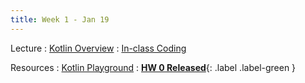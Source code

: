 ```yaml
---
title: Week 1 - Jan 19
---
```


Lecture
: [Kotlin Overview](https://canvas.upenn.edu/courses/1703225/files/folder/Lecture%20Slides?preview=118579699)
  : [In-class Coding](https://canvas.upenn.edu/courses/1703225/files/folder/Live%20Coding)

Resources
: [Kotlin Playground](https://developer.android.com/training/kotlinplayground)
  : [**HW 0 Released**](#){: .label .label-green }
